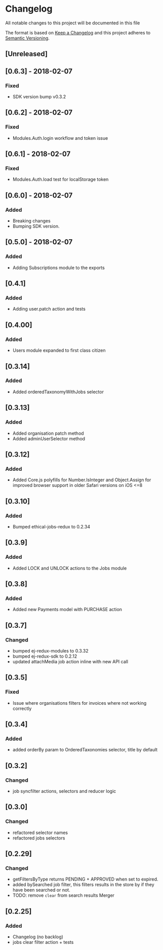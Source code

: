 # Changelog

All notable changes to this project will be documented in this file

The format is based on [Keep a Changelog](http://keepachangelog.com/en/1.0.0/)
and this project adheres to [Semantic Versioning](http://semver.org/spec/v1.0.0.html).

## [Unreleased]

## [0.6.3] - 2018-02-07

### Fixed

- SDK version bump v0.3.2

## [0.6.2] - 2018-02-07

### Fixed

- Modules.Auth.login workflow and token issue

## [0.6.1] - 2018-02-07

### Fixed

- Modules.Auth.load test for localStorage token

## [0.6.0] - 2018-02-07

### Added

- Breaking changes
- Bumping SDK version.

## [0.5.0] - 2018-02-07

### Added

- Adding Subscriptions module to the exports

## [0.4.1]

### Added

- Adding user.patch action and tests

## [0.4.00]

### Added

- Users module expanded to first class citizen

## [0.3.14]

### Added

- Added orderedTaxonomyWithJobs selector

## [0.3.13]

### Added

- Added organisation patch method
- Added adminUserSelector method

## [0.3.12]

### Added

- Added Core.js polyfills for Number.IsInteger and Object.Assign for improved browser support in older Safari versions on iOS <=8

## [0.3.10]

### Added

- Bumped ethical-jobs-redux to 0.2.34

## [0.3.9]

### Added

- Added LOCK and UNLOCK actions to the Jobs module 

## [0.3.8]

### Added

- Added new Payments model with PURCHASE action

## [0.3.7]

### Changed 

- bumped ej-redux-modules to 0.3.32
- bumped ej-redux-sdk to 0.2.12
- updated attachMedia job action inline with new API call

## [0.3.5]

### Fixed 

- Issue where organisations filters for invoices where not working correctly

## [0.3.4]

### Added 

- added orderBy param to OrderedTaxonomies selector, title by default

## [0.3.2]

### Changed

- job syncfilter actions, selectors and reducer logic

## [0.3.0]

### Changed

- refactored selector names
- refactored jobs selectors

## [0.2.29]

### Changed

- getFiltersByType returns PENDING + APPROVED when set to expired.
- added bySearched job filter, this filters results in the store by if they have been searched or not.
- TODO: remove `clear` from search results Merger

## [0.2.25]

### Added

- Changelog (no backlog)
- jobs clear filter action + tests
